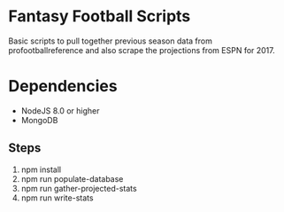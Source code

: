 # Fantasy Football Scripts
Basic scripts to pull together previous season data from profootballreference and also scrape the projections from ESPN for 2017.

# Dependencies
* NodeJS 8.0 or higher
* MongoDB

## Steps
1. npm install
2. npm run populate-database
3. npm run gather-projected-stats
4. npm run write-stats
